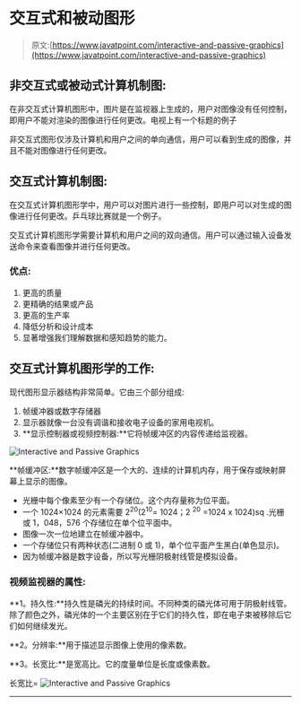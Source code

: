 # 交互式和被动图形

> 原文:[https://www.javatpoint.com/interactive-and-passive-graphics](https://www.javatpoint.com/interactive-and-passive-graphics)

## 非交互式或被动式计算机制图:

在非交互式计算机图形中，图片是在监视器上生成的，用户对图像没有任何控制，即用户不能对渲染的图像进行任何更改。电视上有一个标题的例子

非交互式图形仅涉及计算机和用户之间的单向通信，用户可以看到生成的图像，并且不能对图像进行任何更改。

## 交互式计算机制图:

在交互式计算机图形学中，用户可以对图片进行一些控制，即用户可以对生成的图像进行任何更改。乒乓球比赛就是一个例子。

交互式计算机图形学需要计算机和用户之间的双向通信。用户可以通过输入设备发送命令来查看图像并进行任何更改。

### 优点:

1.  更高的质量
2.  更精确的结果或产品
3.  更高的生产率
4.  降低分析和设计成本
5.  显著增强我们理解数据和感知趋势的能力。

## 交互式计算机图形学的工作:

现代图形显示器结构非常简单。它由三个部分组成:

1.  帧缓冲器或数字存储器
2.  显示器就像一台没有调谐和接收电子设备的家用电视机。
3.  **显示控制器或视频控制器:**它将帧缓冲区的内容传递给监视器。

![Interactive and Passive Graphics](../Images/b43939489021f59f7d90c5e0a95f8eb3.png)

**帧缓冲区:**数字帧缓冲区是一个大的、连续的计算机内存，用于保存或映射屏幕上显示的图像。

*   光栅中每个像素至少有一个存储位。这个内存量称为位平面。
*   一个 1024×1024 的元素需要 2<sup>20</sup>(2<sup>10</sup>= 1024；2 <sup>20</sup> =1024 x 1024)sq .光栅或 1，048，576 个存储位在单个位平面中。
*   图像一次一位地建立在帧缓冲器中。
*   一个存储位只有两种状态(二进制 0 或 1)，单个位平面产生黑白(单色显示)。
*   因为帧缓冲器是数字设备，所以写光栅阴极射线管是模拟设备。

### 视频监视器的属性:

**1。持久性:**持久性是磷光的持续时间。不同种类的磷光体可用于阴极射线管。除了颜色之外，磷光体的一个主要区别在于它们的持久性，即在电子束被移除后它们如何继续发光。

**2。分辨率:**用于描述显示图像上使用的像素数。

**3。长宽比:**是宽高比。它的度量单位是长度或像素数。

长宽比= ![Interactive and Passive Graphics](../Images/1e35c8487313730678fcde1601e036fd.png)

* * *